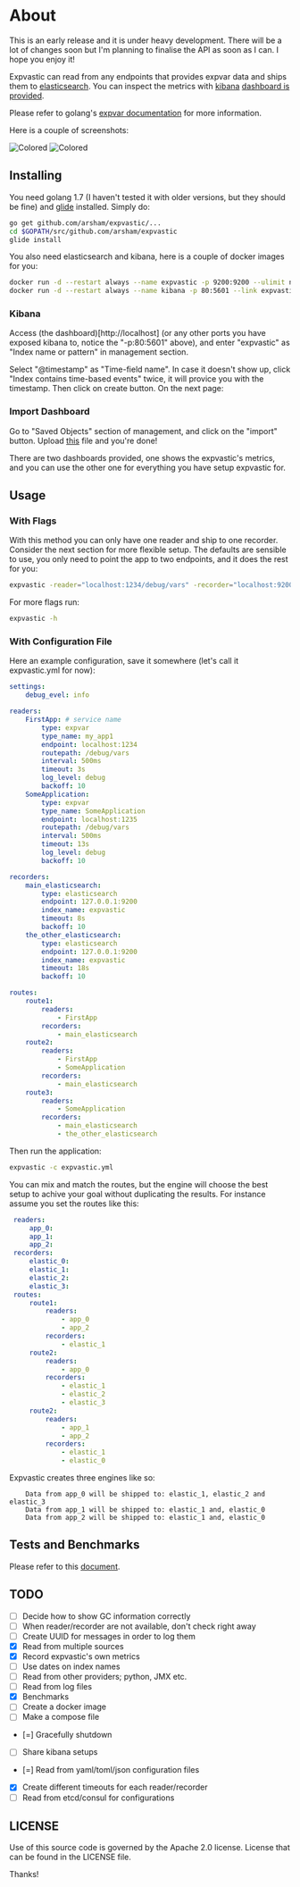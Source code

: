 # About

This is an early release and it is under heavy development. There will be a lot of changes soon but I'm planning to finalise the API as soon as I can. I hope you enjoy it!

Expvastic can read from any endpoints that provides expvar data and ships them to [elasticsearch](https://github.com/elastic/elasticsearch). You can inspect the metrics with [kibana](https://github.com/elastic/kibana) [dashboard is provided](https://github.com/arsham/expvastic/blob/master/bin/dashboard.json).

Please refer to golang's [expvar documentation](https://golang.org/pkg/expvar/) for more information.

Here is a couple of screenshots:

![Colored](http://i.imgur.com/83vbwoM.png)
![Colored](http://i.imgur.com/0ROSWsM.png)

## Installing

You need golang 1.7 (I haven't tested it with older versions, but they should be fine) and [glide](https://github.com/Masterminds/glide) installed. Simply do:

```bash
go get github.com/arsham/expvastic/...
cd $GOPATH/src/github.com/arsham/expvastic
glide install
```

You also need elasticsearch and kibana, here is a couple of docker images for you:

```bash
docker run -d --restart always --name expvastic -p 9200:9200 --ulimit nofile=98304:98304 -v "/path/to/somewhere/expvastic":/usr/share/elasticsearch/data elasticsearch
docker run -d --restart always --name kibana -p 80:5601 --link expvastic:elasticsearch -p 5601:5601 kibana
```

### Kibana

Access (the dashboard)[http://localhost] (or any other ports you have exposed kibana to, notice the "-p:80:5601" above), and enter "expvastic" as "Index name or pattern" in management section.

Select "@timestamp" as "Time-field name". In case it doesn't show up, click "Index contains time-based events" twice, it will provice you with the timestamp. Then click on create button. On the next page:

### Import Dashboard

Go to "Saved Objects" section of management, and click on the "import" button. Upload [this](https://github.com/arsham/expvastic/blob/master/bin/dashboard.json) file and you're done!

There are two dashboards provided, one shows the expvastic's metrics, and you can use the other one for everything you have setup expvastic for.

## Usage

### With Flags

With this method you can only have one reader and ship to one recorder. Consider the next section for more flexible setup. The defaults are sensible to use, you only need to point the app to two endpoints, and it does the rest for you:

```bash
expvastic -reader="localhost:1234/debug/vars" -recorder="localhost:9200"
```

For more flags run:
```bash
expvastic -h
```

### With Configuration File

Here an example configuration, save it somewhere (let's call it expvastic.yml for now):

```yaml
settings:
    debug_evel: info

readers:
    FirstApp: # service name
        type: expvar
        type_name: my_app1
        endpoint: localhost:1234
        routepath: /debug/vars
        interval: 500ms
        timeout: 3s
        log_level: debug
        backoff: 10
    SomeApplication:
        type: expvar
        type_name: SomeApplication
        endpoint: localhost:1235
        routepath: /debug/vars
        interval: 500ms
        timeout: 13s
        log_level: debug
        backoff: 10

recorders:
    main_elasticsearch:
        type: elasticsearch
        endpoint: 127.0.0.1:9200
        index_name: expvastic
        timeout: 8s
        backoff: 10
    the_other_elasticsearch:
        type: elasticsearch
        endpoint: 127.0.0.1:9200
        index_name: expvastic
        timeout: 18s
        backoff: 10

routes:
    route1:
        readers:
            - FirstApp
        recorders:
            - main_elasticsearch
    route2:
        readers:
            - FirstApp
            - SomeApplication
        recorders:
            - main_elasticsearch
    route3:
        readers:
            - SomeApplication
        recorders:
            - main_elasticsearch
            - the_other_elasticsearch
```

Then run the application:

```bash
expvastic -c expvastic.yml
```

You can mix and match the routes, but the engine will choose the best setup to achive your goal without duplicating the results. For instance assume you set the routes like this:

```yaml
 readers:
     app_0:
     app_1:
     app_2:
 recorders:
     elastic_0:
     elastic_1:
     elastic_2:
     elastic_3:
 routes:
     route1:
         readers:
             - app_0
             - app_2
         recorders:
             - elastic_1
     route2:
         readers:
             - app_0
         recorders:
             - elastic_1
             - elastic_2
             - elastic_3
     route2:
         readers:
             - app_1
             - app_2
         recorders:
             - elastic_1
             - elastic_0
```

Expvastic creates three engines like so:

```
    Data from app_0 will be shipped to: elastic_1, elastic_2 and elastic_3
    Data from app_1 will be shipped to: elastic_1 and, elastic_0
    Data from app_2 will be shipped to: elastic_1 and, elastic_0
```

## Tests and Benchmarks

Please refer to this [document](https://github.com/arsham/expvastic/blob/master/TESTING.md).

## TODO
- [ ] Decide how to show GC information correctly
- [ ] When reader/recorder are not available, don't check right away
- [ ] Create UUID for messages in order to log them
- [X] Read from multiple sources
- [X] Record expvastic's own metrics
- [ ] Use dates on index names
- [ ] Read from other providers; python, JMX etc.
- [ ] Read from log files
- [X] Benchmarks
- [ ] Create a docker image
- [ ] Make a compose file
- [=] Gracefully shutdown
- [ ] Share kibana setups
- [=] Read from yaml/toml/json configuration files
- [X] Create different timeouts for each reader/recorder
- [ ] Read from etcd/consul for configurations

## LICENSE

Use of this source code is governed by the Apache 2.0 license. License that can be found in the LICENSE file.

Thanks!
